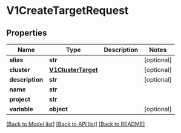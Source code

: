 # V1CreateTargetRequest

## Properties
Name | Type | Description | Notes
------------ | ------------- | ------------- | -------------
**alias** | **str** |  | [optional] 
**cluster** | [**V1ClusterTarget**](V1ClusterTarget.md) |  | [optional] 
**description** | **str** |  | [optional] 
**name** | **str** |  | 
**project** | **str** |  | 
**variable** | **object** |  | [optional] 

[[Back to Model list]](../README.md#documentation-for-models) [[Back to API list]](../README.md#documentation-for-api-endpoints) [[Back to README]](../README.md)

